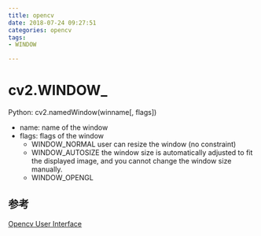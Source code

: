 ```yaml
---
title: opencv
date: 2018-07-24 09:27:51
categories: opencv
tags:
- WINDOW

---
```


# cv2.WINDOW_

Python: cv2.namedWindow(winname[, flags])

- name: name of the window
- flags: flags of the window
  - WINDOW_NORMAL user can resize the window (no constraint)
  - WINDOW_AUTOSIZE the window size is automatically adjusted to fit the displayed image, and you cannot change the window size manually.
  - WINDOW_OPENGL

##  参考

[Opencv User Interface](https://docs.opencv.org/2.4/modules/highgui/doc/user_interface.html?highlight=namedwindow#cv2.namedWindow)

